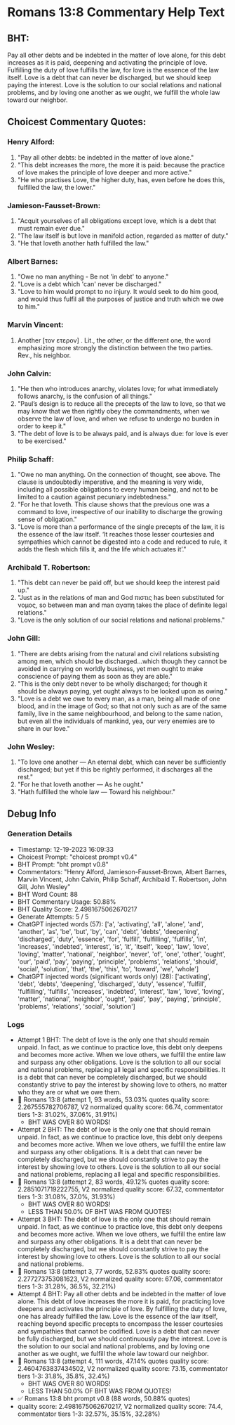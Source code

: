 # Romans 13:8 Commentary Help Text

## BHT:
Pay all other debts and be indebted in the matter of love alone, for this debt increases as it is paid, deepening and activating the principle of love. Fulfilling the duty of love fulfills the law, for love is the essence of the law itself. Love is a debt that can never be discharged, but we should keep paying the interest. Love is the solution to our social relations and national problems, and by loving one another as we ought, we fulfill the whole law toward our neighbor.

## Choicest Commentary Quotes:
### Henry Alford:
1. "Pay all other debts: be indebted in the matter of love alone."
2. "This debt increases the more, the more it is paid: because the practice of love makes the principle of love deeper and more active."
3. "He who practises Love, the higher duty, has, even before he does this, fulfilled the law, the lower."

### Jamieson-Fausset-Brown:
1. "Acquit yourselves of all obligations except love, which is a debt that must remain ever due."
2. "The law itself is but love in manifold action, regarded as matter of duty."
3. "He that loveth another hath fulfilled the law."

### Albert Barnes:
1. "Owe no man anything - Be not 'in debt' to anyone."
2. "Love is a debt which 'can' never be discharged."
3. "Love to him would prompt to no injury. It would seek to do him good, and would thus fulfil all the purposes of justice and truth which we owe to him."

### Marvin Vincent:
1. Another [τον ετερον] . Lit., the other, or the different one, the word emphasizing more strongly the distinction between the two parties. Rev., his neighbor.


### John Calvin:
1. "He then who introduces anarchy, violates love; for what immediately follows anarchy, is the confusion of all things."
2. "Paul’s design is to reduce all the precepts of the law to love, so that we may know that we then rightly obey the commandments, when we observe the law of love, and when we refuse to undergo no burden in order to keep it."
3. "The debt of love is to be always paid, and is always due: for love is ever to be exercised."

### Philip Schaff:
1. "Owe no man anything. On the connection of thought, see above. The clause is undoubtedly imperative, and the meaning is very wide, including all possible obligations to every human being, and not to be limited to a caution against pecuniary indebtedness."
2. "For he that loveth. This clause shows that the previous one was a command to love, irrespective of our inability to discharge the growing sense of obligation."
3. "Love is more than a performance of the single precepts of the law, it is the essence of the law itself. ‘It reaches those lesser courtesies and sympathies which cannot be digested into a code and reduced to rule, it adds the flesh which fills it, and the life which actuates it’."

### Archibald T. Robertson:
1. "This debt can never be paid off, but we should keep the interest paid up."
2. "Just as in the relations of man and God πιστις has been substituted for νομος, so between man and man αγαπη takes the place of definite legal relations."
3. "Love is the only solution of our social relations and national problems."

### John Gill:
1. "There are debts arising from the natural and civil relations subsisting among men, which should be discharged...which though they cannot be avoided in carrying on worldly business, yet men ought to make conscience of paying them as soon as they are able."
2. "This is the only debt never to be wholly discharged; for though it should be always paying, yet ought always to be looked upon as owing."
3. "Love is a debt we owe to every man, as a man, being all made of one blood, and in the image of God; so that not only such as are of the same family, live in the same neighbourhood, and belong to the same nation, but even all the individuals of mankind, yea, our very enemies are to share in our love."

### John Wesley:
1. "To love one another — An eternal debt, which can never be sufficiently discharged; but yet if this be rightly performed, it discharges all the rest."
2. "For he that loveth another — As he ought."
3. "Hath fulfilled the whole law — Toward his neighbour."


## Debug Info
### Generation Details
- Timestamp: 12-19-2023 16:09:33
- Choicest Prompt: "choicest prompt v0.4"
- BHT Prompt: "bht prompt v0.8"
- Commentators: "Henry Alford, Jamieson-Fausset-Brown, Albert Barnes, Marvin Vincent, John Calvin, Philip Schaff, Archibald T. Robertson, John Gill, John Wesley"
- BHT Word Count: 88
- BHT Commentary Usage: 50.88%
- BHT Quality Score: 2.4981675062670217
- Generate Attempts: 5 / 5
- ChatGPT injected words (57):
	['a', 'activating', 'all', 'alone', 'and', 'another', 'as', 'be', 'but', 'by', 'can', 'debt', 'debts', 'deepening', 'discharged', 'duty', 'essence', 'for', 'fulfill', 'fulfilling', 'fulfills', 'in', 'increases', 'indebted', 'interest', 'is', 'it', 'itself', 'keep', 'law', 'love', 'loving', 'matter', 'national', 'neighbor', 'never', 'of', 'one', 'other', 'ought', 'our', 'paid', 'pay', 'paying', 'principle', 'problems', 'relations', 'should', 'social', 'solution', 'that', 'the', 'this', 'to', 'toward', 'we', 'whole']
- ChatGPT injected words (significant words only) (28):
	['activating', 'debt', 'debts', 'deepening', 'discharged', 'duty', 'essence', 'fulfill', 'fulfilling', 'fulfills', 'increases', 'indebted', 'interest', 'law', 'love', 'loving', 'matter', 'national', 'neighbor', 'ought', 'paid', 'pay', 'paying', 'principle', 'problems', 'relations', 'social', 'solution']

### Logs
- Attempt 1 BHT: The debt of love is the only one that should remain unpaid. In fact, as we continue to practice love, this debt only deepens and becomes more active. When we love others, we fulfill the entire law and surpass any other obligations. Love is the solution to all our social and national problems, replacing all legal and specific responsibilities. It is a debt that can never be completely discharged, but we should constantly strive to pay the interest by showing love to others, no matter who they are or what we owe them.
- 🔄 Romans 13:8 (attempt 1, 93 words, 53.03% quotes quality score: 2.267555782706787, V2 normalized quality score: 66.74, commentator tiers 1-3: 31.02%, 37.06%, 31.91%) 
	- BHT WAS OVER 80 WORDS!
- Attempt 2 BHT: The debt of love is the only one that should remain unpaid. In fact, as we continue to practice love, this debt only deepens and becomes more active. When we love others, we fulfill the entire law and surpass any other obligations. It is a debt that can never be completely discharged, but we should constantly strive to pay the interest by showing love to others. Love is the solution to all our social and national problems, replacing all legal and specific responsibilities.
- 🔄 Romans 13:8 (attempt 2, 83 words, 49.12% quotes quality score: 2.2851071719222755, V2 normalized quality score: 67.32, commentator tiers 1-3: 31.08%, 37.0%, 31.93%) 
	- BHT WAS OVER 80 WORDS! 
	- LESS THAN 50.0% OF BHT WAS FROM QUOTES!
- Attempt 3 BHT: The debt of love is the only one that should remain unpaid. In fact, as we continue to practice love, this debt only deepens and becomes more active. When we love others, we fulfill the entire law and surpass any other obligations. It is a debt that can never be completely discharged, but we should constantly strive to pay the interest by showing love to others. Love is the solution to all our social and national problems.
- 🔄 Romans 13:8 (attempt 3, 77 words, 52.83% quotes quality score: 2.277273753081623, V2 normalized quality score: 67.06, commentator tiers 1-3: 31.28%, 36.5%, 32.21%)
- Attempt 4 BHT: Pay all other debts and be indebted in the matter of love alone. This debt of love increases the more it is paid, for practicing love deepens and activates the principle of love. By fulfilling the duty of love, one has already fulfilled the law. Love is the essence of the law itself, reaching beyond specific precepts to encompass the lesser courtesies and sympathies that cannot be codified. Love is a debt that can never be fully discharged, but we should continuously pay the interest. Love is the solution to our social and national problems, and by loving one another as we ought, we fulfill the whole law toward our neighbor.
- 🔄 Romans 13:8 (attempt 4, 111 words, 47.14% quotes quality score: 2.4604763837434502, V2 normalized quality score: 73.15, commentator tiers 1-3: 31.8%, 35.8%, 32.4%) 
	- BHT WAS OVER 80 WORDS! 
	- LESS THAN 50.0% OF BHT WAS FROM QUOTES!
- ✅ Romans 13:8 bht prompt v0.8 (88 words, 50.88% quotes)
- quality score: 2.4981675062670217, V2 normalized quality score: 74.4, commentator tiers 1-3: 32.57%, 35.15%, 32.28%)